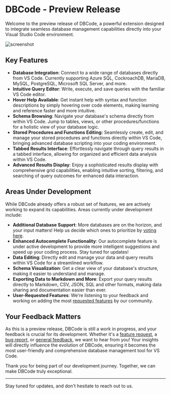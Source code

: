 # DBCode - Preview Release

Welcome to the preview release of DBCode, a powerful extension designed to integrate seamless database management capabilities directly into your Visual Studio Code environment.

![screenshot](https://raw.githubusercontent.com/dbcodeio/public/main/public/screenshot.png)

## Key Features

- **Database Integration**: Connect to a wide range of databases directly from VS Code. Currently supporting Azure SQL, CockroachDB, MariaDB, MySQL, PostgreSQL, Microsoft SQL Server, and more.
- **Intuitive Query Editor**: Write, execute, and save queries with the familiar VS Code editor.
- **Hover Help Available**: Get instant help with syntax and function descriptions by simply hovering over code elements, making learning and reference faster and more intuitive.
- **Schema Browsing**: Navigate your database's schema directly from within VS Code. Jump to tables, views, or other procedures/functions for a holistic view of your database logic.
- **Stored Procedures and Functions Editing:** Seamlessly create, edit, and manage your stored procedures and functions directly within VS Code, bringing advanced database scripting into your coding environment.
- **Tabbed Results Interface**: Effortlessly navigate through query results in a tabbed interface, allowing for organized and efficient data analysis within VS Code.
- **Advanced Results Display**: Enjoy a sophisticated results display with comprehensive grid capabilities, enabling intuitive sorting, filtering, and searching of query outcomes for enhanced data interaction.

## Areas Under Development

While DBCode already offers a robust set of features, we are actively working to expand its capabilities. Areas currently under development include:

- **Additional Database Support**: More databases are on the horizon, and your input matters! Help us decide which ones to prioritize by [voting here](https://github.com/orgs/dbcodeio/discussions/1).
- **Enhanced Autocomplete Functionality**: Our autocomplete feature is under active development to provide more intelligent suggestions and speed up your coding process. Stay tuned for updates!
- **Data Editing**: Directly edit and manage your data and query results within VS Code for a streamlined workflow.
- **Schema Visualization**: Get a clear view of your database's structure, making it easier to understand and manage.
- **Exporting Data to Markdown and More**: Export your query results directly to Markdown, CSV, JSON, SQL and other formats, making data sharing and documentation easier than ever.
- **User-Requested Features**: We're listening to your feedback and working on adding the most [requested features](https://github.com/orgs/dbcodeio/discussions/categories/ideas) by our community.

## Your Feedback Matters

As this is a preview release, DBCode is still a work in progress, and your feedback is crucial for its development. Whether it's a [feature request](https://github.com/orgs/dbcodeio/discussions/categories/ideas), a [bug report](https://github.com/dbcodeio/public), or [general feedback](https://github.com/orgs/dbcodeio/discussions/categories/general), we want to hear from you! Your insights will directly influence the evolution of DBCode, ensuring it becomes the most user-friendly and comprehensive database management tool for VS Code.

Thank you for being part of our development journey. Together, we can make DBCode truly exceptional.

---

Stay tuned for updates, and don't hesitate to reach out to us.
